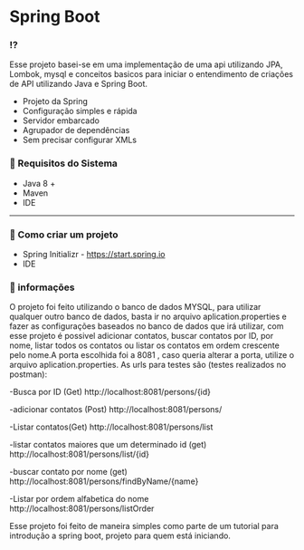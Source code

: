 # Spring Boot



### ⁉️ 

Esse projeto basei-se em uma implementação de uma api utilizando JPA, Lombok, mysql e conceitos basicos para iniciar 
o entendimento de criações de API utilizando Java e Spring Boot.

- Projeto da Spring
- Configuração simples e rápida
- Servidor embarcado
- Agrupador de dependências
- Sem precisar configurar XMLs

### 📎 Requisitos do Sistema

- Java 8 +
- Maven
- IDE

---

### 🚧 Como criar um projeto

- Spring Initializr - <https://start.spring.io>
- IDE


### 🚧 informações 
O projeto foi feito utilizando o banco de dados MYSQL, para utilizar qualquer outro banco de dados, basta ir no arquivo 
aplication.properties e fazer as configurações baseados no banco de dados que irá utilizar, com esse projeto é possivel adicionar contatos, buscar contatos por ID,
por nome, listar todos os contatos ou listar os contatos em ordem crescente pelo nome.A porta escolhida foi a 8081 , caso queria alterar a porta, utilize o arquivo aplication.properties.
As urls para testes são (testes realizados no postman):

-Busca por ID (Get)
http://localhost:8081/persons/{id}

-adicionar contatos (Post)
http://localhost:8081/persons/

-Listar contatos(Get)
http://localhost:8081/persons/list

-listar contatos maiores que um determinado id (get)
http://localhost:8081/persons/list/{id}

-buscar contato por nome  (get)
http://localhost:8081/persons/findByName/{name}

-Listar por ordem alfabetica do nome 
http://localhost:8081/persons/listOrder

Esse projeto foi feito de maneira simples como parte de um tutorial para introdução a spring boot, projeto para quem está iniciando. 

